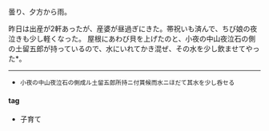 曇り、夕方から雨。

昨日は出産が2軒あったが、産婆が昼過ぎにきた。帯祝いも済んで、ちび娘の夜泣きも少し軽くなった。
屋根にあわび貝を上げたのと、小夜の中山夜泣石の側の土留五郎が持っているので、水にいれてかき混ぜ、その水を少し飲ませてやった*。

***
* `小夜の中山夜泣石の側成ル土留五郎所持ニ付貰候而水ニほだて其水を少し呑セる`

#### tag
- 子育て
